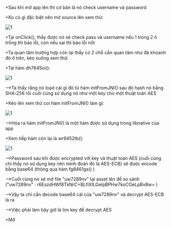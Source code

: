 +Sau khi mở app lên thì cơ bản là nó check username và password 

+Ko có gì đặc biệt nên mở source lên xem thử:

![1](https://user-images.githubusercontent.com/84214843/124407534-59f06580-dd6e-11eb-9733-0536e68ac3eb.png)

+Tại onClick(), thấy được nó sẽ check pass và username nếu 1 trong 2 ô trống thì báo lỗi, còn nếu sai thì báo lỗi nốt

+Ta quan tâm trường hợp còn lại thấy có 2 chỗ cần quan tâm như đã khoanh đỏ ở trên, kéo xuống xem thử:

+Tại hàm dh7645oi():

![1](https://user-images.githubusercontent.com/84214843/124407861-2104c080-dd6f-11eb-9f67-f671c7c34933.png)

-->Ta thấy rằng nó load cái gì đó từ hàm initFromJNI() sau đó hash nó bằng SHA-256 rồi cuối cùng sử dụng nó như một key cho một thuật toán AES

+Kéo lên xem thử coi hàm  initFromJNI() làm gì:

![1](https://user-images.githubusercontent.com/84214843/124408034-8d7fbf80-dd6f-11eb-949a-3f34f15b2ee0.png)

-->Hóa ra hàm initFromJNI() là một hàm được sử dụng trong libnative của app

+Xem tiếp hàm còn lại là wr9452tb():

![1](https://user-images.githubusercontent.com/84214843/124408224-f6ffce00-dd6f-11eb-8362-5e4d3964efd0.png)

-->Password sau khi được encrypted với key và thuật toán AES (cuối cùng chỉ thấy nó sử dụng key nên mình đoán đó là AES-ECB) sẽ được encode bằng base64 (thông qua hàm fg8461gs() )

-->Cuối cùng nó sẽ mở file "uw7289nv" tại asset lên để so sánh ("uw7289nv" : r6EszdHWf8TkNrC+BLfiXILGelpBPHw7koCOeLpBv8w= )

-->Vậy ta chỉ cần decode base64 cái của "uw7289nv" và decrypt AES-ECB là ra 

-->Việc phải làm bây giờ là tìm key để decrypt AES

+Mở 










